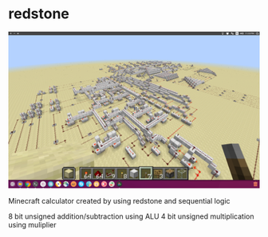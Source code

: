 # redstone

![GitHub Logo](/minecraft.png)

Minecraft calculator created by using redstone and sequential logic 

8 bit unsigned addition/subtraction using ALU
4 bit unsigned multiplication using muliplier 
